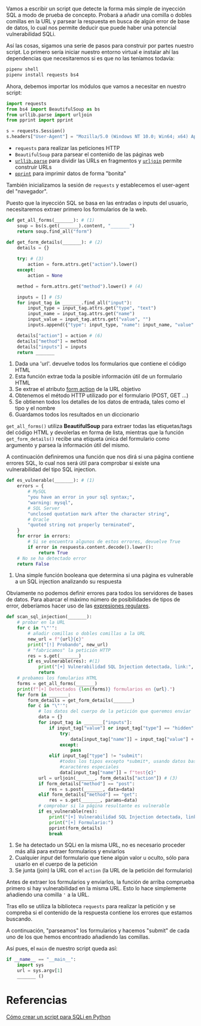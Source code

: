 Vamos a escribir un script que detecte la forma más simple de inyección SQL a modo de prueba de concepto. Probará a añadir una comilla o dobles comillas en la URL y parsear la respuesta en busca de algún error de base de datos, lo cual nos permite deducir que puede haber una potencial vulnerabilidad SQLi.

Así las cosas, sigamos una serie de pasos para construir por partes nuestro script. Lo primero sería iniciar nuestro entorno virtual e instalar ahí las dependencias que necesitaremos si es que no las teníamos todavía:

```sh
pipenv shell
pipenv install requests bs4
```

Ahora, debemos importar los módulos que vamos a necesitar en nuestro script:

```py
import requests
from bs4 import BeautifulSoup as bs
from urllib.parse import urljoin
from pprint import pprint

s = requests.Session()
s.headers["User-Agent"] = "Mozilla/5.0 (Windows NT 10.0; Win64; x64) AppleWebKit/537.36 (KHTML, like Gecko) Chrome/83.0.4103.106 Safari/537.36"
```

+ `requests` para realizar las peticiones HTTP
+ `BeautifulSoup` para parsear el contenido de las páginas web
+ [`urllib.parse`](https://rico-schmidt.name/pymotw-3/urllib.parse/index.html) para dividir las URLs en fragmentos y [`urljoin`](https://docs.python.org/es/3/library/urllib.parse.html#urllib.parse.urljoin) permite construir URLs
+ [`pprint`](https://docs.python.org/es/3/library/pprint.html) para imprimir datos de forma "bonita"

También inicializamos la sesión de `requests` y establecemos el user-agent del "navegador".

Puesto que la inyección SQL se basa en las entradas o inputs del usuario, necesitaremos extraer primero los formularios de la web. 

```python
def get_all_forms(_______): # (1)
    soup = bs(s.get(_______).content, "_______")
    return soup.find_all("form")

def get_form_details(_______): # (2)    
    details = {}
       
    try: # (3)
        action = form.attrs.get("action").lower()
    except:
        action = None

    method = form.attrs.get("method").lower() # (4)

    inputs = [] # (5)
    for input_tag in _______.find_all("input"):
        input_type = input_tag.attrs.get("type", "text")
        input_name = input_tag.attrs.get("name")
        input_value = input_tag.attrs.get("value", "")
        inputs.append({"type": input_type, "name": input_name, "value": input_value})

    details["action"] = action # (6)
    details["method"] = method
    details["inputs"] = inputs
    return _______
```

1. Dada una 'url'. devuelve todos los formularios  que contiene el código HTML
2. Esta función extrae toda la posible información útil de un formulario HTML
3. Se extrae el atributo [form action](https://www.w3schools.com/tags/att_form_action.asp) de la URL objetivo
4. Obtenemos el método HTTP utilizado por el formulario (POST, GET ...)
5. Se obtienen todos los detalles de los datos de entrada, tales como el tipo y el nombre
6. Guardamos todos los resultados en un diccionario

`get_all_forms()` utiliza **BeautifulSoup** para extraer todas las etiquetas/tags del código HTML y devolerlas en forma de lista, mientras que la función `get_form_details()` recibe una etiqueta única del formulario como argumento y parsea la información útil del mismo.

A continuación definiremos una función que nos dirá si una página contiene errores SQL, lo cual nos será útil para comprobar si existe una vulnerabilidad del tipo SQL injection.


```python
def es_vulnerable(_______): # (1)
    errors = { 
        # MySQL
        "you have an error in your sql syntax;",
        "warning: mysql",
        # SQL Server
        "unclosed quotation mark after the character string",
        # Oracle
        "quoted string not properly terminated",
    }
    for error in errors: 
        # Si se encuentra algunos de estos errores, devuelve True
        if error in respuesta.content.decode().lower():
            return True
    # No se ha detectado error
    return False
```

1. Una simple función booleana que determina si una página es vulnerable a un SQL injection analizando su respuesta
   
Obviamente no podemos definir errores para todos los servidores de bases de datos. Para abarcar el máximo número de posibilidades de tipos de error, deberíamos hacer uso de las [expresiones regulares](https://www.adictosaltrabajo.com/2015/01/29/regexsam/).

```python
def scan_sql_injection(_______):
    # probar en la URL
    for c in "\"'":
        # añadir comillas o dobles comillas a la URL
        new_url = f"{url}{c}"
        print("[!] Probando", new_url)
        # "fabricamos" la petición HTTP
        res = s.get(_______)
        if es_vulnerable(res): #(1)
            print("[+] Vulnerabilidad SQL Injection detectada, link:", _______)
            return
    # probamos los fomularios HTML
    forms = get_all_forms(_______)
    print(f"[+] Detectados {len(forms)} formularios en {url}.")
    for form in _______:
        form_details = get_form_details(_______)
        for c in "\"'":
            # los datos del cuerpo de la petición que queremos enviar
            data = {}
            for input_tag in _______["inputs"]:
                if input_tag["value"] or input_tag["type"] == "hidden": # (2)
                    try:
                        data[input_tag["name"]] = input_tag["value"] + c
                    except:
                        pass
                elif input_tag["type"] != "submit":
                    #todos los tipos excepto *submit*, usando datos basura como 
                    #caractéres especiales
                    data[input_tag["name"]] = f"test{c}"
            url = urljoin(_______, form_details["action"]) # (3)
            if form_details["method"] == "post":
                res = s.post(_______, data=data)
            elif form_details["method"] == "get":
                res = s.get(_______, params=data)
            # comprobar si la página resultante es vulnerable
            if es_vulnerable(res):
                print("[+] Vulnerabilidad SQL Injection detectada, link", url)
                print("[+] Formulario:")
                pprint(form_details)
                break   
```

1. Se ha detectado un SQLi en la misma URL, no es necesario proceder más allá para extraer formularios y enviarlos
2. Cualquier *input* del formulario que tiene algún valor u oculto, sólo para usarlo en el cuerpo de la petición
3.  Se junta (join) la URL con el `action` (la URL de la petición del formulario)
   
Antes de extraer los formularios y enviarlos, la función de arriba comprueba primero si hay vulnerabilidad en la misma URL. Esto lo hace simplemente añadiendo una comilla `'` a la URL.

Tras ello se utiliza la biblioteca `requests` para realizar la petición y se compreba si el contenido de la respuesta contiene los errores que estamos buscando.

A continuación, "parseamos" los formularios y hacemos "submit" de cada uno de los que hemos encontrado añadiendo las comillas.

Así pues, el `main` de nuestro script queda así:

```python
if __name__ == "__main__":
    import sys
    url = sys.argv[1]
    _______ ()
```




# Referencias

[Cómo crear un script para SQLi en Python](https://www.thepythoncode.com/article/sql-injection-vulnerability-detector-in-python)


